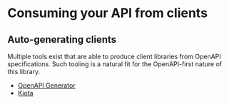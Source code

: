 # Consuming your API from clients

## Auto-generating clients

Multiple tools exist that are able to produce client libraries from OpenAPI specifications. Such tooling is a natural fit for the OpenAPI-first nature of this library.

- [OpenAPI Generator](https://github.com/OpenAPITools/openapi-generator)
- [Kiota](https://learn.microsoft.com/en-us/openapi/kiota/overview)
